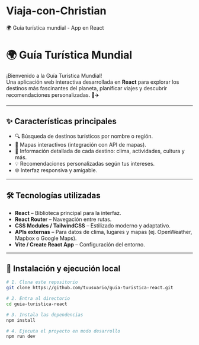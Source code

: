 # Viaja-con-Christian
🌍 Guía turística mundial - App en React


# 🌍 Guía Turística Mundial

¡Bienvenido a la Guía Turística Mundial!  
Una aplicación web interactiva desarrollada en **React** para explorar los destinos más fascinantes del planeta, planificar viajes y descubrir recomendaciones personalizadas. 🧳✈️

---

## ✨ Características principales

- 🔍 Búsqueda de destinos turísticos por nombre o región.
- 📍 Mapas interactivos (integración con API de mapas).
- 📝 Información detallada de cada destino: clima, actividades, cultura y más.
- 💡 Recomendaciones personalizadas según tus intereses.
- 🌐 Interfaz responsiva y amigable.

---

## 🛠️ Tecnologías utilizadas

- **React** – Biblioteca principal para la interfaz.
- **React Router** – Navegación entre rutas.
- **CSS Modules / TailwindCSS** – Estilizado moderno y adaptativo.
- **APIs externas** – Para datos de clima, lugares y mapas (ej. OpenWeather, Mapbox o Google Maps).
- **Vite / Create React App** – Configuración del entorno.

---

## 🚀 Instalación y ejecución local

```bash
# 1. Clona este repositorio
git clone https://github.com/tuusuario/guia-turistica-react.git

# 2. Entra al directorio
cd guia-turistica-react

# 3. Instala las dependencias
npm install

# 4. Ejecuta el proyecto en modo desarrollo
npm run dev
